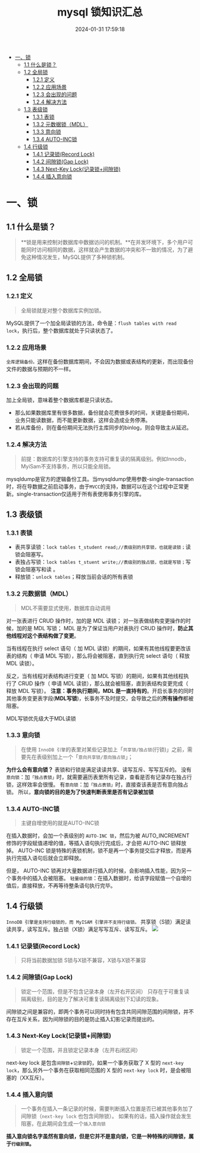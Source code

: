 ﻿---
title: mysql 锁知识汇总
tags: 
- mysql
- 锁
categories:
- mysql
date: 2024-01-31 17:59:18
---


- [一、锁](#一锁)
  - [1.1 什么是锁？](#11-什么是锁)
  - [1.2 全局锁](#12-全局锁)
    - [1.2.1 定义](#121-定义)
    - [1.2.2 应用场景](#122-应用场景)
    - [1.2.3 会出现的问题](#123-会出现的问题)
    - [1.2.4 解决方法](#124-解决方法)
  - [1.3 表级锁](#13-表级锁)
    - [1.3.1 表锁](#131-表锁)
    - [1.3.2 元数据锁（MDL）](#132-元数据锁mdl)
    - [1.3.3 意向锁](#133-意向锁)
    - [1.3.4 AUTO-INC锁](#134-auto-inc锁)
  - [1.4 行级锁](#14-行级锁)
    - [1.4.1 记录锁(Record Lock)](#141-记录锁record-lock)
    - [1.4.2 间隙锁(Gap Lock)](#142-间隙锁gap-lock)
    - [1.4.3 Next-Key Lock(记录锁+间隙锁)](#143-next-key-lock记录锁间隙锁)
    - [1.4.4 插入意向锁](#144-插入意向锁)

# 一、锁
## 1.1 什么是锁？

> **锁是用来控制对数据库中数据访问的机制。**在并发环境下，多个用户可能同时访问相同的数据，这样就会产生数据的冲突和不一致的情况，为了避免这种情况发生，MySQL提供了多种锁机制。
## 1.2 全局锁
### 1.2.1 定义
> 全局锁就是对整个数据库实例加锁。

MySQL提供了一个加全局读锁的方法，命令是：`flush tables with read lock`，执行后，整个数据库就处于只读状态了。

### 1.2.2 应用场景
`全库逻辑备份。`这样在备份数据库期间，不会因为数据或表结构的更新，而出现备份文件的数据与预期的不一样。

### 1.2.3 会出现的问题
加上全局锁，意味着整个数据库都是只读状态。

 - 那么如果数据库里有很多数据，备份就会花费很多的时间，关键是备份期间，业务只能读数据，而不能更新数据，这样会造成业务停滞。
 - 若从库备份，则在备份期间无法执行主库同步的binlog，则会导致主从延迟。

### 1.2.4 解决方法

> 前提：数据库的引擎支持的事务支持可重复读的隔离级别。例如Innodb，MyiSam不支持事务，所以只能全局锁。

mysqldump是官方的逻辑备份工具。当mysqldump使用参数-single-transaction时，将在导数据之前启动事务，由于`MVCC`的支持，数据可以在这个过程中正常更新。single-transaction仅适用于所有表使用事务引擎的库。
## 1.3 表级锁
### 1.3.1 表锁

 - 表共享读锁：`lock tables t_student read;//表级别的共享锁，也就是读锁；`读锁会阻塞写。
 - 表独占写锁：`lock tables t_stuent write;//表级别的独占锁，也就是写锁；`写锁会阻塞写和读 。
 - 释放锁：`unlock tables`；释放当前会话的所有表锁


### 1.3.2 元数据锁（MDL）

> MDL不需要显式使用，数据库自动调用

对一张表进行 CRUD 操作时，加的是 MDL 读锁；
对一张表做结构变更操作的时候，加的是 MDL 写锁；
MDL 是为了保证当用户对表执行 CRUD 操作时，**防止其他线程对这个表结构做了变更**。

当有线程在执行 select 语句（ 加 MDL 读锁）的期间，如果有其他线程要更改该表的结构（ 申请 MDL 写锁），那么将会被阻塞，直到执行完 select 语句（ 释放 MDL 读锁）。

反之，当有线程对表结构进行变更（ 加 MDL 写锁）的期间，如果有其他线程执行了 CRUD 操作（ 申请 MDL 读锁），那么就会被阻塞，直到表结构变更完成（ 释放 MDL 写锁）。
**注意：事务执行期间，MDL 是一直持有的**。开启长事务的同时其他事务变更表字段(**MDL写锁**)，长事务不及时提交，会导致之后的**所有操作**都被阻塞。

MDL写锁优先级大于MDL读锁
### 1.3.3 意向锁

> 在使用 `InnoDB 引擎`的表里对某些记录加上「`共享锁/独占锁`(行锁)」之前，需要先在表级别加上一个「`意向共享锁/意向独占锁`」；

**为什么会有意向锁？**
表锁和行锁是满足读读共享、读写互斥、写写互斥的。
没有`意向锁`：加`「独占表锁」`时，就需要遍历表里所有记录，查看是否有记录存在独占行锁，这样效率会很慢。
有`意向锁`：加`「独占表锁」`时，直接查该表是否有意向独占锁。
所以，**意向锁的目的是为了快速判断表里是否有记录被加锁**

### 1.3.4 AUTO-INC锁

> 主键自增使用的就是AUTO-INC锁

在插入数据时，会加一个表级别的 `AUTO-INC 锁`，然后为被 AUTO_INCREMENT 修饰的字段赋值递增的值，等插入语句执行完成后，才会把 AUTO-INC 锁释放掉。
AUTO-INC 锁是特殊的表锁机制，锁不是再一个事务提交后才释放，而是再执行完插入语句后就会立即释放。

但是， AUTO-INC 锁再对大量数据进行插入的时候，会影响插入性能，因为另一个事务中的插入会被阻塞。
`轻量级的锁`：在插入数据时，给该字段赋值一个自增的值后，直接释放，不再等待整条语句执行完毕。

## 1.4 行级锁
`InnoDB 引擎是支持行级锁的，而 MyISAM 引擎并不支持行级锁。`
共享锁（S锁）满足读读共享，读写互斥。独占锁（X锁）满足写写互斥、读写互斥。
![](https://img-blog.csdnimg.cn/direct/512cff98d556499ca67738953d78eb6b.png)

### 1.4.1 记录锁(Record Lock)

> 只将当前数据加锁
S锁与X锁不兼容，X锁与X锁不兼容

### 1.4.2 间隙锁(Gap Lock)

> 锁定一个范围，但是不包含记录本身（左开右开区间）
> 只存在于可重复读隔离级别，目的是为了解决可重复读隔离级别下幻读的现象。

间隙锁之间是兼容的，即两个事务可以同时持有包含共同间隙范围的间隙锁，并不存在互斥关系，因为间隙锁的目的是防止插入幻影记录而提出的。
### 1.4.3 Next-Key Lock(记录锁+间隙锁)

> 锁定一个范围，并且锁定记录本身（左开右闭区间）

next-key lock 是包含`间隙锁`+`记录锁`的，如果一个事务获取了 X 型的 `next-key lock`，那么另外一个事务在获取相同范围的 X 型的 `next-key lock` 时，是会被阻塞的（XX互斥）。

### 1.4.4 插入意向锁

> 一个事务在插入一条记录的时候，需要判断插入位置是否已被其他事务加了间隙锁（`next-key lock` 也包含间隙锁）。
> 如果有的话，插入操作就会发生阻塞，在此期间会生成一个`插入意向锁`


**插入意向锁名字虽然有意向锁，但是它并不是意向锁，它是一种特殊的间隙锁，属于`行级别锁`。**



